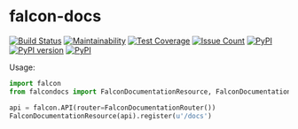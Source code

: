 falcon-docs
========

[![Build Status](https://travis-ci.org/piotrmaslanka/falcon-docs.svg)](https://travis-ci.org/piotrmaslanka/falcon-docs)
[![Maintainability](https://api.codeclimate.com/v1/badges/698296b5954d7cbdd0dc/maintainability)](https://codeclimate.com/github/piotrmaslanka/falcon-docs/maintainability)
[![Test Coverage](https://api.codeclimate.com/v1/badges/698296b5954d7cbdd0dc/test_coverage)](https://codeclimate.com/github/piotrmaslanka/falcon-docs/test_coverage)
[![Issue Count](https://codeclimate.com/github/piotrmaslanka/falcon-docs/badges/issue_count.svg)](https://codeclimate.com/github/piotrmaslanka/falcon-docs)
[![PyPI](https://img.shields.io/pypi/pyversions/falcon-docs.svg)](https://pypi.python.org/pypi/falcon-docs)
[![PyPI version](https://badge.fury.io/py/falcon-docs.svg)](https://badge.fury.io/py/falcon-docs)
[![PyPI](https://img.shields.io/pypi/implementation/falcon-docs.svg)](https://pypi.python.org/pypi/falcon-docs)

Usage:

```python
import falcon
from falcondocs import FalconDocumentationResource, FalconDocumentationRouter

api = falcon.API(router=FalconDocumentationRouter())
FalconDocumentationResource(api).register(u'/docs')
```


